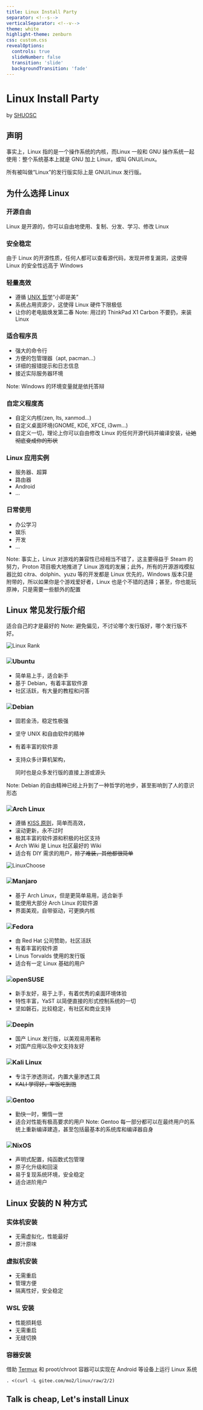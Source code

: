 ```yaml
---
title: Linux Install Party
separator: <!--s-->
verticalSeparator: <!--v-->
theme: white
highlight-theme: zenburn
css: custom.css
revealOptions:
  controls: true
  slideNumber: false
  transition: 'slide'
  backgroundTransition: 'fade'
---
```


# Linux Install Party

by [SHUOSC](https://shuosc.org)

<!--s-->
## 声明

事实上，Linux 指的是一个操作系统的内核，而Linux 一般和 GNU 操作系统一起使用：整个系统基本上就是 GNU 加上 Linux，或叫 GNU/Linux。

所有被叫做“Linux”的发行版实际上是 GNU/Linux 发行版。
<!--s-->
## 为什么选择 Linux
<!--v-->
### 开源自由

Linux 是开源的，你可以自由地使用、复制、分发、学习、修改 Linux
<!--v-->
### 安全稳定

由于 Linux 的开源性质，任何人都可以查看源代码，发现并修复漏洞，这使得 Linux 的安全性远高于 Windows
<!--v-->
### 轻量高效

- 遵循 [UNIX 哲学](https://zh.wikipedia.org/wiki/Unix%E5%93%B2%E5%AD%A6)“小即是美”
- 系统占用资源少，这使得 Linux 硬件下限极低
- 让你的老电脑焕发第二春
Note: 用过的 ThinkPad X1 Carbon 不要扔，来装 Linux
<!--v-->
### 适合程序员

- 强大的命令行
- 方便的包管理器（apt, pacman...）
- 详细的报错提示和日志信息
- 接近实际服务器环境

Note: Windows 的环境变量就是依托答辩
<!--v-->

### 自定义程度高

- 自定义内核(zen, lts, xanmod...)
- 自定义桌面环境(GNOME, KDE, XFCE, i3wm...)
- 自定义一切，理论上你可以自由修改 Linux 的任何开源代码并编译安装，~~让她彻底变成你的形状~~
<!--v-->
### Linux 应用实例

- 服务器、超算
- 路由器
- Android
- ...
<!--v-->
### 日常使用

- 办公学习
- 娱乐
- 开发
- ...

Note: 事实上，Linux 对游戏的兼容性已经相当不错了，这主要得益于 Steam 的努力，Proton 项目极大地推进了 Linux 游戏的发展；此外，所有的开源游戏模拟器比如 citra、dolphin、yuzu 等的开发都是 Linux 优先的，Windows 版本只是附带的，所以如果你是个游戏爱好者，Linux 也是个不错的选择；甚至，你也能玩原神，只是需要一些额外的配置
<!--s-->
## Linux 常见发行版介绍
适合自己的才是最好的
Note: 避免偏见，不讨论哪个发行版好，哪个发行版不好。
<!--v-->
![Linux Rank](img/LinuxInstallParty/LinuxRank.jpeg)
<!--v-->
### ![Ubuntu](https://upload.wikimedia.org/wikipedia/commons/thumb/7/76/Ubuntu-logo-2022.svg/640px-Ubuntu-logo-2022.svg.png)

- 简单易上手，适合新手
- 基于 Debian，有着丰富软件源
- 社区活跃，有大量的教程和问答
<!--v-->
### ![Debian](./img/LinuxInstallParty/debian_logo_icon_168290.png)

- 固若金汤，稳定性极强
- 坚守 UNIX 和自由软件的精神
- 有着丰富的软件源
- 支持众多计算机架构，
  
  同时也是众多发行版的直接上游或源头

Note: Debian 的自由精神已经上升到了一种哲学的地步，甚至影响到了人的意识形态
<!--v-->
### ![Arch Linux](https://upload.wikimedia.org/wikipedia/commons/thumb/e/e8/Archlinux-logo-standard-version.png/640px-Archlinux-logo-standard-version.png)

- 遵循 [KISS 原则](https://zh.wikipedia.org/wiki/KISS%E5%8E%9F%E5%88%99)，简单而高效，
- 滚动更新，永不过时
- 极其丰富的软件源和积极的社区支持
- Arch Wiki 是 Linux 社区最好的 Wiki
- 适合有 DIY 需求的用户，~~除了难装，其他都很简单~~
<!--v-->
![LinuxChoose](img/LinuxInstallParty/LinuxChoose.jpeg)
<!--v-->
### ![Manjaro](https://upload.wikimedia.org/wikipedia/commons/thumb/8/85/Manjaro_logo_text.svg/640px-Manjaro_logo_text.svg.png)

- 基于 Arch Linux，但是更简单易用，适合新手
- 能使用大部分 Arch Linux 的软件源
- 界面美观，自带驱动，可更换内核
<!--v-->
### ![Fedora](https://upload.wikimedia.org/wikipedia/commons/thumb/8/8f/Fedora_logo_%282021%29.svg/640px-Fedora_logo_%282021%29.svg.png)

- 由 Red Hat 公司赞助，社区活跃
- 有着丰富的软件源
- Linus Torvalds 使用的发行版
- 适合有一定 Linux 基础的用户
<!--v-->
### ![openSUSE](https://upload.wikimedia.org/wikipedia/commons/thumb/d/d0/OpenSUSE_Logo.svg/640px-OpenSUSE_Logo.svg.png)

- 新手友好，易于上手，有着优秀的桌面环境体验
- 特性丰富，YaST 以简便直接的形式控制系统的一切
- 坚如磐石，比较稳定，有社区和商业支持
<!--v-->
### ![Deepin](./img/LinuxInstallParty/deepin_logo.png)

- 国产 Linux 发行版，以美观易用著称
- 对国产应用以及中文支持友好
<!--v-->
### ![Kali Linux](https://upload.wikimedia.org/wikipedia/commons/thumb/4/4b/Kali_Linux_2.0_wordmark.svg/640px-Kali_Linux_2.0_wordmark.svg.png)

- 专注于渗透测试，内置大量渗透工具
- ~~KALI 学得好，牢饭吃到饱~~
<!--v-->
### ![Gentoo](./img/LinuxInstallParty/gentoo-horizontal.svg)

- 勤快一时，懒惰一世
- 适合对性能有极高要求的用户
Note: Gentoo 每一部分都可以在最终用户的系统上重新编译建造，甚至包括最基本的系统库和编译器自身
<!--v-->
### ![NixOS](https://upload.wikimedia.org/wikipedia/commons/thumb/c/c4/NixOS_logo.svg/640px-NixOS_logo.svg.png)

- 声明式配置，纯函数式包管理
- 原子化升级和回滚
- 易于复现系统环境，安全稳定
- 适合进阶用户
<!--s-->
## Linux 安装的 N 种方式
<!--v-->
### 实体机安装

- 无需虚拟化，性能最好
- 原汁原味
<!--v-->
### 虚拟机安装

- 无需重启
- 管理方便
- 隔离性好，安全稳定
<!--v-->
### WSL 安装

- 性能损耗低
- 无需重启
- 无缝切换
<!--v-->
### 容器安装

借助 [Termux](https://f-droid.org/zh_Hans/packages/com.termux/) 和 proot/chroot 容器可以实现在 Android 等设备上运行 Linux 系统

```shell
. <(curl -L gitee.com/mo2/linux/raw/2/2)
```
<!--s-->
## Talk is cheap, Let's install Linux